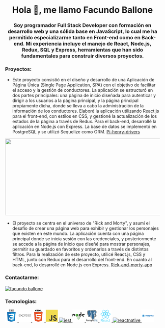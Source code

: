<h1 align="center">Hola 👋, me llamo Facundo Ballone</h1>






<h3 align="center">Soy programador Full Stack Developer con formación en desarrollo web y una sólida base en JavaScript, lo cual me ha permitido especializarme tanto en Front-end como en Back-end. Mi experiencia incluye el manejo de React, Node.js, Redux, SQL y Express, herramientas que han sido fundamentales para construir diversos proyectos.</h3>





<h3 align="left">Proyectos:</h3>


- Este proyecto consistió en el diseño y desarrollo de una Aplicación de Página Única (Single Page Application, SPA) con el objetivo de facilitar el acceso y la gestión de conductores. La aplicación se estructuró en dos partes principales: una página de inicio diseñada para autenticar y dirigir a los usuarios a la página principal, y la página principal propiamente dicha, donde se lleva a cabo la administración de la información de los conductores. Elaboré la aplicación utilizando React js para el front-end, con estilos en CSS, y gestioné la actualización de los estados de la página a través de Redux. Para el back-end, desarrollé la aplicación en Node.js con Express. La base de datos se implementó en PostgreSQL y se utilizó Sequelize como ORM. [Pi-henry-drivers](https://github.com/facuballone/pi-henry-drivers)
<img src="https://github.com/facuballone/facuballone/assets/138073695/840af29d-e8f9-4d83-94f0-a26dacbc7e73" width="550" height="250">


- El proyecto se centra en el universo de "Rick and Morty", y asumí el desafío de crear una página web para exhibir y gestionar los personajes que existen en este mundo. La aplicación cuenta con una página principal donde se inicia sesión con las credenciales, y posteriormente se accede a la página de inicio que diseñé para mostrar personajes, permitir su guardado en favoritos y ordenarlos a través de distintos filtros. Para la realización de este proyecto, utilicé React.js, CSS y HTML, junto con Redux para el desarrollo del front-end. En cuanto al back-end, lo desarrollé en Node.js con Express. [Rick-and-morty-app](https://github.com/facuballone/Rick-And-Morty-proyecto)

<h3 align="left">Contactarme:</h3>
<p align="left">
<a href="https://linkedin.com/in/facundo ballone" target="blank"><img align="center" src="https://raw.githubusercontent.com/rahuldkjain/github-profile-readme-generator/master/src/images/icons/Social/linked-in-alt.svg" alt="facundo ballone" height="30" width="40" /></a>
</p>



<h3 align="left">Tecnologias:</h3>
<p align="left"> <a href="https://www.w3schools.com/css/" target="_blank" rel="noreferrer"> <img src="https://raw.githubusercontent.com/devicons/devicon/master/icons/css3/css3-original-wordmark.svg" alt="css3" width="40" height="40"/> </a> <a href="https://expressjs.com" target="_blank" rel="noreferrer"> <img src="https://raw.githubusercontent.com/devicons/devicon/master/icons/express/express-original-wordmark.svg" alt="express" width="40" height="40"/> </a> <a href="https://www.w3.org/html/" target="_blank" rel="noreferrer"> <img src="https://raw.githubusercontent.com/devicons/devicon/master/icons/html5/html5-original-wordmark.svg" alt="html5" width="40" height="40"/> </a> <a href="https://developer.mozilla.org/en-US/docs/Web/JavaScript" target="_blank" rel="noreferrer"> <img src="https://raw.githubusercontent.com/devicons/devicon/master/icons/javascript/javascript-original.svg" alt="javascript" width="40" height="40"/> </a> <a href="https://jestjs.io" target="_blank" rel="noreferrer"> <img src="https://www.vectorlogo.zone/logos/jestjsio/jestjsio-icon.svg" alt="jest" width="40" height="40"/> </a> <a href="https://nodejs.org" target="_blank" rel="noreferrer"> <img src="https://raw.githubusercontent.com/devicons/devicon/master/icons/nodejs/nodejs-original-wordmark.svg" alt="nodejs" width="40" height="40"/> </a> <a href="https://www.postgresql.org" target="_blank" rel="noreferrer"> <img src="https://raw.githubusercontent.com/devicons/devicon/master/icons/postgresql/postgresql-original-wordmark.svg" alt="postgresql" width="40" height="40"/> </a> <a href="https://reactjs.org/" target="_blank" rel="noreferrer"> <img src="https://raw.githubusercontent.com/devicons/devicon/master/icons/react/react-original-wordmark.svg" alt="react" width="40" height="40"/> </a> <a href="https://reactnative.dev/" target="_blank" rel="noreferrer"> <img src="https://reactnative.dev/img/header_logo.svg" alt="reactnative" width="40" height="40"/> </a> <a href="https://webpack.js.org" target="_blank" rel="noreferrer"> <img src="https://raw.githubusercontent.com/devicons/devicon/d00d0969292a6569d45b06d3f350f463a0107b0d/icons/webpack/webpack-original-wordmark.svg" alt="webpack" width="40" height="40"/> </a> </p>
